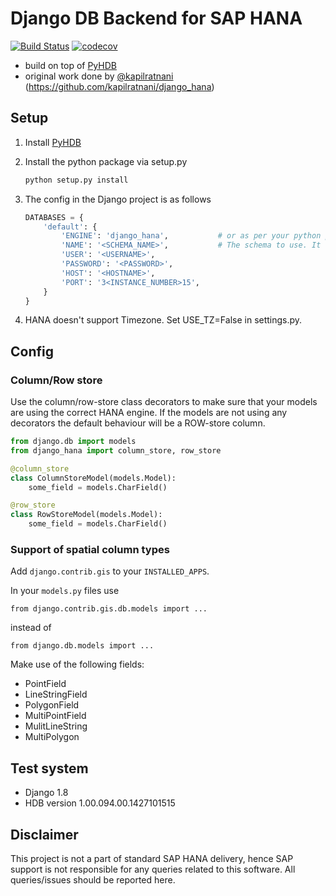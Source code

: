 # Django DB Backend for SAP HANA

[![Build Status](https://travis-ci.org/mathebox/django_hana_pyhdb.svg?branch=master)](https://travis-ci.org/mathebox/django_hana_pyhdb)
[![codecov](https://codecov.io/gh/mathebox/django_hana_pyhdb/branch/master/graph/badge.svg)](https://codecov.io/gh/mathebox/django_hana_pyhdb)

- build on top of [PyHDB](https://github.com/SAP/PyHDB)
- original work done by [@kapilratnani](https://github.com/kapilratnani) (https://github.com/kapilratnani/django_hana)

## Setup
1. Install [PyHDB](https://github.com/SAP/PyHDB)

1. Install the python package via setup.py

    ```bash
	python setup.py install
	```

1. The config in the Django project is as follows

	```python
	DATABASES = {
        'default': {
            'ENGINE': 'django_hana',           # or as per your python path
            'NAME': '<SCHEMA_NAME>',           # The schema to use. It will be created if doesn't exist
            'USER': '<USERNAME>',
            'PASSWORD': '<PASSWORD>',
            'HOST': '<HOSTNAME>',
            'PORT': '3<INSTANCE_NUMBER>15',
        }
    }
    ```
1. HANA doesn't support Timezone. Set USE_TZ=False in settings.py.

## Config
### Column/Row store
Use the column/row-store class decorators to make sure that your models are using the correct HANA engine. If the models are not using any decorators the default behaviour will be a ROW-store column.
```python
from django.db import models
from django_hana import column_store, row_store

@column_store
class ColumnStoreModel(models.Model):
	some_field = models.CharField()

@row_store
class RowStoreModel(models.Model):
	some_field = models.CharField()
```

### Support of spatial column types
Add `django.contrib.gis` to your `INSTALLED_APPS`.

In your `models.py` files use
```
from django.contrib.gis.db.models import ...
```
instead of
```
from django.db.models import ...
```
Make use of the following fields:
- PointField
- LineStringField
- PolygonField
- MultiPointField
- MulitLineString
- MultiPolygon

## Test system
- Django 1.8
- HDB version 1.00.094.00.1427101515

## Disclaimer
This project is not a part of standard SAP HANA delivery, hence SAP support is not responsible for any queries related to
this software. All queries/issues should be reported here.
